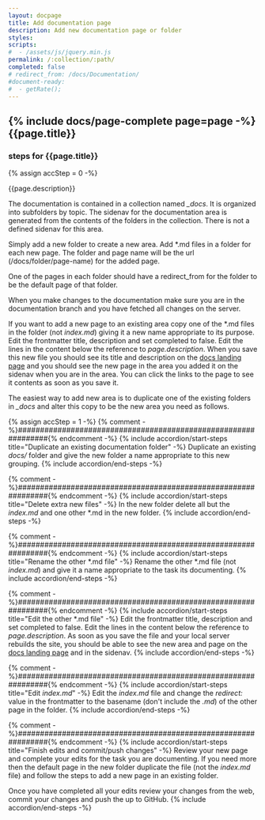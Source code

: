 ```yaml
---
layout: docpage
title: Add documentation page
description: Add new documentation page or folder
styles:
scripts:
#  - /assets/js/jquery.min.js
permalink: /:collection/:path/
completed: false
# redirect_from: /docs/Documentation/
#document-ready:
#  - getRate();
---
```


## {% include docs/page-complete page=page -%}{{page.title}}

<h3 class="usa-sr-only">steps for {{page.title}}</h3>
{% assign accStep = 0 -%}

{{page.description}}


The documentation is contained in a collection named *_docs*.  It is organized into subfolders by topic.  The sidenav for the documentation area is generated from the contents of the folders in the collection.  There is not a defined sidenav for this area.

Simply add a new folder to create a new area.  Add \*.md files in a folder for each new page.  The folder and page name will be the url (/docs/folder/page-name) for the added page.

One of the pages in each folder should have a redirect_from for the folder to be the default page of that folder.

When you make changes to the documentation make sure you are in the documentation branch and you have fetched all changes on the server.

If you want to add a new page to an existing area copy one of the \*.md files in the folder (not *index.md*) giving it a new name appropriate to its purpose.  Edit the frontmatter title, description and set completed to false. Edit the lines in the content below the reference to *page.description*.  When you save this new file you should see its title and description on the [docs landing page]({{site.baseurl}}/docs) and you should see the new page in the area you added it on the sidenav when you are in the area.  You can click the links to the page to see it contents as soon as you save it.

The easiest way to add new area is to duplicate one of the existing folders in *_docs* and alter this copy to be the new area you need as follows.


{% assign accStep = 1 -%}
{% comment -%}###############################################################{% endcomment -%}
{% include accordion/start-steps title="Duplicate an existing documentation folder" -%}
Duplicate an existing *docs/* folder and give the new folder a name appropriate to this new grouping.
{% include accordion/end-steps -%}

{% comment -%}###############################################################{% endcomment -%}
{% include accordion/start-steps title="Delete extra new files" -%}
In the new folder delete all but the *index.md* and one other \*.md in the new folder.
{% include accordion/end-steps -%}

{% comment -%}###############################################################{% endcomment -%}
{% include accordion/start-steps title="Rename the other \*.md file" -%}
Rename the other \*.md file (not *index.md*) and give it a name appropriate to the task its documenting.
{% include accordion/end-steps -%}

{% comment -%}###############################################################{% endcomment -%}
{% include accordion/start-steps title="Edit the other \*.md file" -%}
Edit the frontmatter title, description and set completed to false. Edit the lines in the content below the reference to *page.description*.  As soon as you save the file and your local server rebuilds the site, you should be able to see the new area and page on the [docs landing page]({{site.baseurl}}/docs) and in the sidenav.
{% include accordion/end-steps -%}

{% comment -%}###############################################################{% endcomment -%}
{% include accordion/start-steps title="Edit <i>index.md</i>" -%}
Edit the *index.md* file and change the *redirect:* value in the frontmatter to the basename (don't include the *.md*) of the other page in the folder.
{% include accordion/end-steps -%}


{% comment -%}###############################################################{% endcomment -%}
{% include accordion/start-steps title="Finish edits and commit/push changes" -%}
Review your new page and complete your edits for the task you are documenting.  If you need more then the default page in the new folder duplicate the file (not the *index.md* file) and follow the steps to add a new page in an existing folder.

Once you have completed all your edits review your changes from the web, commit your changes and push the up to GitHub.
{% include accordion/end-steps -%}
